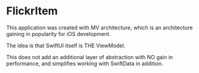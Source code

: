 # FlickrItem

This application was created with MV architecture, which is an architecture gaining in popularity for iOS development.

The idea is that SwiftUI itself is THE ViewModel.

This does not add an additional layer of abstraction with NO gain in performance, and simplifies working with SwiftData in addition.
